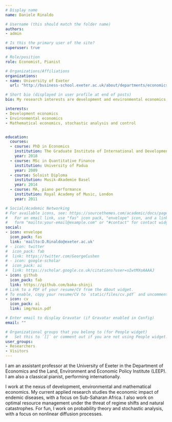 ```yaml
---
# Display name
name: Daniele Rinaldo

# Username (this should match the folder name)
authors:
- admin

# Is this the primary user of the site?
superuser: true

# Role/position
role: Economist, Pianist

# Organizations/Affiliations
organizations:
- name: University of Exeter
  url: "http://business-school.exeter.ac.uk/about/departments/economics/"

# Short bio (displayed in user profile at end of posts)
bio: My research interests are development and environmental economics, currently focusing on the economic impact of endemic diseases in sub-Saharan Africa and natural resource management under regime shifts. Additionally, I work on stochastic processes and probability theory. Also a pianist.

interests:
- Development economics
- Environmental economics
- Mathematical economics, stochastic analysis and control


education:
  courses:
  - course: PhD in Economics
    institution: The Graduate Institute of International and Development Studies, Geneva
    year: 2018
  - course: MSc in Quantitative Finance
    institution: University of Padua
    year: 2009
  - course: Soloist Diploma
    institution: Musik-Akademie Basel
    year: 2014
  - course: MA, piano performance
    institution: Royal Academy of Music, London
    year: 2011

# Social/Academic Networking
# For available icons, see: https://sourcethemes.com/academic/docs/page-builder/#icons
#   For an email link, use "fas" icon pack, "envelope" icon, and a link in the
#   form "mailto:your-email@example.com" or "#contact" for contact widget.
social:
- icon: envelope
  icon_pack: fas
  link: 'mailto:D.Rinaldo@exeter.ac.uk'
# - icon: twitter
#  icon_pack: fab
#  link: https://twitter.com/GeorgeCushen
# - icon: google-scholar
#  icon_pack: ai
#  link: https://scholar.google.co.uk/citations?user=sIwtMXoAAAAJ
- icon: github
  icon_pack: fab
  link: https://github.com/baka-shinji
# Link to a PDF of your resume/CV from the About widget.
# To enable, copy your resume/CV to `static/files/cv.pdf` and uncomment the lines below.
- icon: cv
  icon_pack: ai
  link: img/main.pdf

# Enter email to display Gravatar (if Gravatar enabled in Config)
email: ""

# Organizational groups that you belong to (for People widget)
#   Set this to `[]` or comment out if you are not using People widget.
user_groups:
- Researchers
- Visitors
---
```


I am an assistant professor at the University of Exeter in the Department of Economics and the Land, Environment and Economic Policy Institute (LEEP). I am also a classical pianist, performing internationally.

I work at the nexus of development, environmental and mathematical economics. My current applied research studies the economic impact of endemic diseases, with a focus on Sub-Saharan Africa. I also work on optimal resource management under the threat of regime shifts and natural catastrophes. For fun, I work on probability theory and stochastic analysis, with a focus on nonlinear diffusion processes. 
